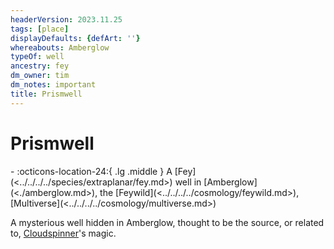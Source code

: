 ```yaml
---
headerVersion: 2023.11.25
tags: [place]
displayDefaults: {defArt: ''}
whereabouts: Amberglow
typeOf: well
ancestry: fey
dm_owner: tim
dm_notes: important
title: Prismwell
---
```

# Prismwell
<div class="grid cards ext-narrow-margin ext-one-column" markdown>
-    :octicons-location-24:{ .lg .middle } A [Fey](<../../../../species/extraplanar/fey.md>) well in [Amberglow](<./amberglow.md>), the [Feywild](<../../../../cosmology/feywild.md>), [Multiverse](<../../../../cosmology/multiverse.md>)  
</div>


A mysterious well hidden in Amberglow, thought to be the source, or related to, [Cloudspinner](<../../../../people/extraplanar-powers/archfey/cloudspinner.md>)'s magic.

